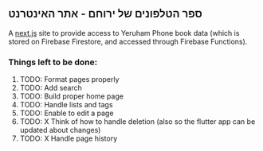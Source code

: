 ## ספר הטלפונים של ירוחם - אתר האינטרנט 

A [next.js](https://nextjs.org/) site to provide access to Yeruham Phone book data
(which is stored on Firebase Firestore, and accessed through Firebase Functions).

### Things left to be done:
1. TODO: Format pages properly
1. TODO: Add search
1. TODO: Build proper home page
1. TODO: Handle lists and tags
1. TODO: Enable to edit a page 
1. TODO: X Think of how to handle deletion (also so the flutter app can be updated about changes)
1. TODO: X Handle page history
